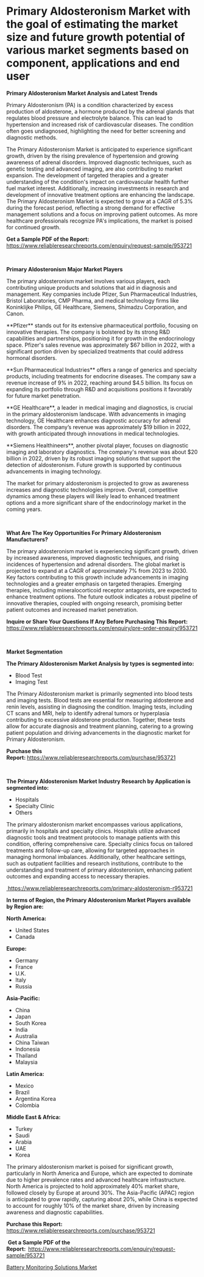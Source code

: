 <p><h1>Primary Aldosteronism Market with the goal of estimating the market size and future growth potential of various market segments based on component, applications and end user</h1></p><p><strong>Primary Aldosteronism Market Analysis and Latest Trends</strong></p>
<p><p>Primary Aldosteronism (PA) is a condition characterized by excess production of aldosterone, a hormone produced by the adrenal glands that regulates blood pressure and electrolyte balance. This can lead to hypertension and increased risk of cardiovascular diseases. The condition often goes undiagnosed, highlighting the need for better screening and diagnostic methods.</p><p>The Primary Aldosteronism Market is anticipated to experience significant growth, driven by the rising prevalence of hypertension and growing awareness of adrenal disorders. Improved diagnostic techniques, such as genetic testing and advanced imaging, are also contributing to market expansion. The development of targeted therapies and a greater understanding of the condition's impact on cardiovascular health further fuel market interest. Additionally, increasing investments in research and development of innovative treatment options are enhancing the landscape. The Primary Aldosteronism Market is expected to grow at a CAGR of 5.3% during the forecast period, reflecting a strong demand for effective management solutions and a focus on improving patient outcomes. As more healthcare professionals recognize PA's implications, the market is poised for continued growth.</p></p>
<p><strong>Get a Sample PDF of the Report:&nbsp;</strong> <a href="https://www.reliableresearchreports.com/enquiry/request-sample/953721?utm_campaign=3090&utm_medium=2&utm_source=Github&utm_content=ia&utm_term=07032025&utm_id=primary-aldosteronism">https://www.reliableresearchreports.com/enquiry/request-sample/953721</a></p>
<p>&nbsp;</p>
<p><strong>Primary Aldosteronism Major Market Players</strong></p>
<p><p>The primary aldosteronism market involves various players, each contributing unique products and solutions that aid in diagnosis and management. Key companies include Pfizer, Sun Pharmaceutical Industries, Bristol Laboratories, CMP Pharma, and medical technology firms like Koninklijke Philips, GE Healthcare, Siemens, Shimadzu Corporation, and Canon.</p><p>**Pfizer** stands out for its extensive pharmaceutical portfolio, focusing on innovative therapies. The company is bolstered by its strong R&D capabilities and partnerships, positioning it for growth in the endocrinology space. Pfizer's sales revenue was approximately $67 billion in 2022, with a significant portion driven by specialized treatments that could address hormonal disorders.</p><p>**Sun Pharmaceutical Industries** offers a range of generics and specialty products, including treatments for endocrine diseases. The company saw a revenue increase of 9% in 2022, reaching around $4.5 billion. Its focus on expanding its portfolio through R&D and acquisitions positions it favorably for future market penetration.</p><p>**GE Healthcare**, a leader in medical imaging and diagnostics, is crucial in the primary aldosteronism landscape. With advancements in imaging technology, GE Healthcare enhances diagnostic accuracy for adrenal disorders. The company’s revenue was approximately $19 billion in 2022, with growth anticipated through innovations in medical technologies.</p><p>**Siemens Healthineers**, another pivotal player, focuses on diagnostic imaging and laboratory diagnostics. The company's revenue was about $20 billion in 2022, driven by its robust imaging solutions that support the detection of aldosteronism. Future growth is supported by continuous advancements in imaging technology.</p><p>The market for primary aldosteronism is projected to grow as awareness increases and diagnostic technologies improve. Overall, competitive dynamics among these players will likely lead to enhanced treatment options and a more significant share of the endocrinology market in the coming years.</p></p>
<p>&nbsp;</p>
<p><strong>What Are The Key Opportunities For Primary Aldosteronism Manufacturers?</strong></p>
<p><p>The primary aldosteronism market is experiencing significant growth, driven by increased awareness, improved diagnostic techniques, and rising incidences of hypertension and adrenal disorders. The global market is projected to expand at a CAGR of approximately 7% from 2023 to 2030. Key factors contributing to this growth include advancements in imaging technologies and a greater emphasis on targeted therapies. Emerging therapies, including mineralocorticoid receptor antagonists, are expected to enhance treatment options. The future outlook indicates a robust pipeline of innovative therapies, coupled with ongoing research, promising better patient outcomes and increased market penetration.</p></p>
<p><strong>Inquire or Share Your Questions If Any Before Purchasing This Report:</strong> <a href="https://www.reliableresearchreports.com/enquiry/pre-order-enquiry/953721?utm_campaign=3090&utm_medium=2&utm_source=Github&utm_content=ia&utm_term=07032025&utm_id=primary-aldosteronism">https://www.reliableresearchreports.com/enquiry/pre-order-enquiry/953721</a></p>
<p>&nbsp;</p>
<p><strong>Market Segmentation</strong></p>
<p><strong>The Primary Aldosteronism Market Analysis by types is segmented into:</strong></p>
<p><ul><li>Blood Test</li><li>Imaging Test</li></ul></p>
<p><p>The Primary Aldosteronism market is primarily segmented into blood tests and imaging tests. Blood tests are essential for measuring aldosterone and renin levels, assisting in diagnosing the condition. Imaging tests, including CT scans and MRI, help to identify adrenal tumors or hyperplasia contributing to excessive aldosterone production. Together, these tests allow for accurate diagnosis and treatment planning, catering to a growing patient population and driving advancements in the diagnostic market for Primary Aldosteronism.</p></p>
<p><strong>Purchase this Report:&nbsp;</strong><a href="https://www.reliableresearchreports.com/purchase/953721?utm_campaign=3090&utm_medium=2&utm_source=Github&utm_content=ia&utm_term=07032025&utm_id=primary-aldosteronism">https://www.reliableresearchreports.com/purchase/953721</a></p>
<p>&nbsp;</p>
<p><strong>The Primary Aldosteronism Market Industry Research by Application is segmented into:</strong></p>
<p><ul><li>Hospitals</li><li>Specialty Clinic</li><li>Others</li></ul></p>
<p><p>The primary aldosteronism market encompasses various applications, primarily in hospitals and specialty clinics. Hospitals utilize advanced diagnostic tools and treatment protocols to manage patients with this condition, offering comprehensive care. Specialty clinics focus on tailored treatments and follow-up care, allowing for targeted approaches in managing hormonal imbalances. Additionally, other healthcare settings, such as outpatient facilities and research institutions, contribute to the understanding and treatment of primary aldosteronism, enhancing patient outcomes and expanding access to necessary therapies.</p></p>
<p><a href="https://www.reliableresearchreports.com/primary-aldosteronism-r953721?utm_campaign=3090&utm_medium=2&utm_source=Github&utm_content=ia&utm_term=07032025&utm_id=primary-aldosteronism">&nbsp;https://www.reliableresearchreports.com/primary-aldosteronism-r953721</a></p>
<p><strong>In terms of Region, the Primary Aldosteronism Market Players available by Region are:</strong></p>
<p>
    <p> <strong> North America: </strong>
        <ul>
            <li>United States</li>
            <li>Canada</li>
        </ul>
        </p> 
    <p> <strong> Europe: </strong>
        <ul>
            <li>Germany</li>
            <li>France</li>
            <li>U.K.</li>
            <li>Italy</li>
            <li>Russia</li>
        </ul>
        </p> 
    <p> <strong> Asia-Pacific: </strong>
        <ul>
            <li>China</li>
            <li>Japan</li>
            <li>South Korea</li>
            <li>India</li>
            <li>Australia</li>
            <li>China Taiwan</li>
            <li>Indonesia</li>
            <li>Thailand</li>
            <li>Malaysia</li>
        </ul>
        </p> 
    <p> <strong> Latin America: </strong>
        <ul>
            <li>Mexico</li>
            <li>Brazil</li>
            <li>Argentina Korea</li>
            <li>Colombia</li>
        </ul>
        </p> 
    <p> <strong> Middle East & Africa: </strong>
        <ul>
            <li>Turkey</li>
            <li>Saudi</li>
            <li>Arabia</li>
            <li>UAE</li>
            <li>Korea</li>
        </ul>
    </p>
    </p>
<p><p>The primary aldosteronism market is poised for significant growth, particularly in North America and Europe, which are expected to dominate due to higher prevalence rates and advanced healthcare infrastructure. North America is projected to hold approximately 40% market share, followed closely by Europe at around 30%. The Asia-Pacific (APAC) region is anticipated to grow rapidly, capturing about 20%, while China is expected to account for roughly 10% of the market share, driven by increasing awareness and diagnostic capabilities.</p></p>
<p><strong>Purchase this Report: </strong><a href="https://www.reliableresearchreports.com/purchase/953721?utm_campaign=3090&utm_medium=2&utm_source=Github&utm_content=ia&utm_term=07032025&utm_id=primary-aldosteronism">https://www.reliableresearchreports.com/purchase/953721</a></p>
<p>&nbsp;<strong>Get a Sample PDF of the Report:&nbsp;&nbsp;</strong><a href="https://www.reliableresearchreports.com/enquiry/request-sample/953721?utm_campaign=3090&utm_medium=2&utm_source=Github&utm_content=ia&utm_term=07032025&utm_id=primary-aldosteronism">https://www.reliableresearchreports.com/enquiry/request-sample/953721</a></p>
<p><strong></strong></p>
<p><p><a href="https://github.com/verikaahova/Market-Research-Report-List-1/blob/main/battery-monitoring-solutions-market.md?utm_campaign=3090&utm_medium=2&utm_source=Github&utm_content=ia&utm_term=07032025&utm_id=primary-aldosteronism">Battery Monitoring Solutions Market</a></p></p>